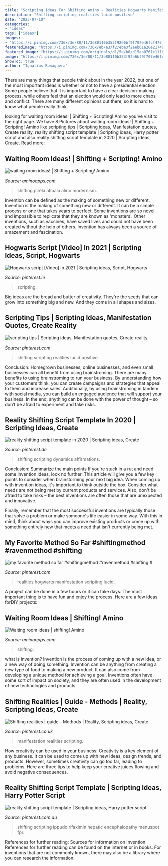 ```yaml
---
title: "Scripting Ideas For Shifting Amino - Realities Hogwarts Manifestation Scripting Lucid"
description: "Shifting scripting realities lucid positive"
date: "2023-07-10"
categories:
- "ideas"
tags: ["ideas"]
images:
- "https://i.pinimg.com/736x/3e/80/11/3e80110b353f92e6bf9f707e46fcf475.jpg"
featuredImage: "https://i.pinimg.com/736x/eb/a3/f2/eba3f2eeb61a20e217497bdd733e58dd.jpg"
featured_image: "https://i.pinimg.com/originals/d1/5a/b0/d15ab0761c11184b8f92ecddb329b8d4.jpg"
image: "https://i.pinimg.com/736x/3e/80/11/3e80110b353f92e6bf9f707e46fcf475.jpg"
ShowToc: true
author: "Ignatius Romaguera"
---
```



There are many things that people think about in the year 2022, but one of the most important ideas is whether or not to have a presidential election. Some people believe that it is important to have a clear decision-making process, while others feel that an election would only lead to more chaos and conflict. There are many different opinions out there, so it is hard to know what people really think.

	

		
looking for waiting room ideas! | Shifting + Scripting! Amino you've visit to the right page. We have 8 Pictures about waiting room ideas! | Shifting + Scripting! Amino like scripting tips | Scripting ideas, Manifestation quotes, Create reality, reality shifting script template | Scripting ideas, Harry potter script and also reality shifting script template in 2020 | Scripting ideas, Create. Read more:
		
    
## Waiting Room Ideas! | Shifting + Scripting! Amino

<img loading=lazy src="https://pm1.narvii.com/7893/b87ba724bcf1d4755b17af0df2bf15d1cc282727r1-750-750v2_hq.jpg" onerror="this.onerror=null;this.src='https://tse4.mm.bing.net/th?id=OIP.iCidqCH-HkR7PlLAiPSgiwHaHa&amp;pid=15.1';" alt="waiting room ideas! | Shifting + Scripting! Amino">

_Source: aminoapps.com_

>shifting pirela atibaia alirio modernism. 

	

Invention can be defined as the making of something new or different.
Invention is the making of something new or different. It can be a simple process or one that takes years to perfect. Some inventions are so novel and impossible to replicate that they are known as 'monsters'. Other inventions, such as vaccines, have saved lives and could not have been created without the help of others. Invention has always been a source of amazement and fascination.

    
## Hogwarts Script [Video] In 2021 | Scripting Ideas, Script, Hogwarts

<img loading=lazy src="https://i.pinimg.com/736x/eb/a3/f2/eba3f2eeb61a20e217497bdd733e58dd.jpg" onerror="this.onerror=null;this.src='https://tse4.mm.bing.net/th?id=OIP.sBCtWz56Q1zUmSBSpZQbbwHaNK&amp;pid=15.1';" alt="Hogwarts script [Video] in 2021 | Scripting ideas, Script, Hogwarts">

_Source: pinterest.ie_

>scripting. 

	

Big ideas are the bread and butter of creativity. They're the seeds that can grow into something big and new. And they come in all shapes and sizes.

    
## Scripting Tips | Scripting Ideas, Manifestation Quotes, Create Reality

<img loading=lazy src="https://i.pinimg.com/originals/a4/d7/b6/a4d7b6c41c73af8019170d75fbfb5501.jpg" onerror="this.onerror=null;this.src='https://tse4.mm.bing.net/th?id=OIP.eCf9Xc-lhVyr866LSbp79QHaJ_&amp;pid=15.1';" alt="scripting tips | Scripting ideas, Manifestation quotes, Create reality">

_Source: pinterest.com_

>shifting scripting realities lucid positive. 

	

Conclusion: Homegrown businesses, online businesses, and even small businesses can all benefit from using brainstroming.
There are many benefits to using brainstroming to run your business. By understanding how your customers think, you can create campaigns and strategies that appeal to them and increase sales. Additionally, by using brainstroming in tandem with social media, you can build an engaged audience that will support your business. In the end, anything can be done with the power of thought – so don’t be afraid to experiment and take risks.

    
## Reality Shifting Script Template In 2020 | Scripting Ideas, Create

<img loading=lazy src="https://i.pinimg.com/736x/3a/88/e7/3a88e7bbbcc844e6fb2125e04bf55433.jpg" onerror="this.onerror=null;this.src='https://tse1.mm.bing.net/th?id=OIP.hHnlAFYIWIkxmeVY5sBEoAHaPp&amp;pid=15.1';" alt="reality shifting script template in 2020 | Scripting ideas, Create">

_Source: pinterest.de_

>shifting scripting dynamics affirmations. 

	

Conclusion: Summarize the main points
If you're stuck in a rut and need some invention ideas, look no further. This article will give you a few key points to consider when brainstorming your next big idea.
When coming up with invention ideas, it's important to think outside the box. Consider what needs are not being met by current products and services. Also, don't be afraid to take risks – the best inventions are often those that are unexpected and innovative.

Finally, remember that the most successful inventions are typically those that solve a problem or make someone's life easier in some way. With this in mind, think about ways you can improve existing products or come up with something entirely new that meets a need that isn't currently being met.

    
## My Favorite Method So Far #shiftingmethod #ravenmethod #shifting #

<img loading=lazy src="https://i.pinimg.com/736x/3e/80/11/3e80110b353f92e6bf9f707e46fcf475.jpg" onerror="this.onerror=null;this.src='https://tse1.mm.bing.net/th?id=OIP.Ke5BKBQqxeHv5vThI3i0zQHaNK&amp;pid=15.1';" alt="my favorite method so far #shiftingmethod #ravenmethod #shifting #">

_Source: pinterest.com_

>realities hogwarts manifestation scripting lucid. 

	

A project can be done in a few hours or it can take days. The most important thing is to have fun and enjoy the process. Here are a few ideas forDIY projects: 

    
## Waiting Room Ideas | Shifting! Amino

<img loading=lazy src="https://pm1.narvii.com/7880/fa9b2de8842782c61ae37aacfe7df9937dd5db1fr1-736-469v2_hq.jpg" onerror="this.onerror=null;this.src='https://tse4.mm.bing.net/th?id=OIP.X9GvcPxDwckI_h7M2DVjjgHaEu&amp;pid=15.1';" alt="Waiting room ideas | shifting! Amino">

_Source: aminoapps.com_

>shifting. 

	

what is invention?
Invention is the process of coming up with a new idea, or a new way of doing something. Invention can be anything from creating a new type of food to making a new product. It can also come from developing a unique method for achieving a goal. Inventions often have some sort of impact on society, and they are often used in the development of new technologies and products.

    
## Shifting Realities | Guide - Methods | Reality, Scripting Ideas, Create

<img loading=lazy src="https://i.pinimg.com/originals/3b/c3/c7/3bc3c7b582216a140d8ce7b9a5604d27.jpg" onerror="this.onerror=null;this.src='https://tse3.mm.bing.net/th?id=OIP.PENjylnqCYaS53IbKH92ZAHaKn&amp;pid=15.1';" alt="Shifting realities | guide - Methods | Reality, Scripting ideas, Create">

_Source: pinterest.co.uk_

>manifestation realities scripting. 

	

How creativity can be used in your business:
Creativity is a key element of any business. It can be used to come up with new ideas, design trends, and products. However, sometimes creativity can go too far, leading to problems. Here are three tips to help keep your creative juices flowing and avoid negative consequences.

    
## Reality Shifting Script Template | Scripting Ideas, Harry Potter Script

<img loading=lazy src="https://i.pinimg.com/originals/d1/5a/b0/d15ab0761c11184b8f92ecddb329b8d4.jpg" onerror="this.onerror=null;this.src='https://tse4.mm.bing.net/th?id=OIP.l67aedon8J8E_rj4fSA3mgHaJm&amp;pid=15.1';" alt="reality shifting script template | Scripting ideas, Harry potter script">

_Source: pinterest.com.au_

>shifting scripting ippudo rifaximin hepatic encephalopathy menuspot fpr. 

	

References for further reading: Sources for information on Invention.
References for further reading can be found on the internet or in books. For inventions that are not commonly known, there may also be a library where you can research the information.

